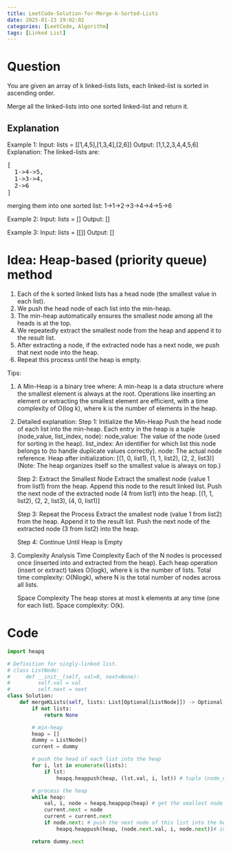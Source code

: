 ```yaml
---
title: LeetCode-Solution-for-Merge-k-Sorted-Lists
date: 2025-01-23 19:02:02
categories: [LeetCode, Algorithm]
tags: [Linked List]
---
```


# Question

You are given an array of k linked-lists lists, each linked-list is sorted in ascending order.

Merge all the linked-lists into one sorted linked-list and return it.

## Explanation

Example 1:
Input: lists = [[1,4,5],[1,3,4],[2,6]]
Output: [1,1,2,3,4,4,5,6]
Explanation: The linked-lists are:

<pre>
[
  1->4->5,
  1->3->4,
  2->6
]
</pre>

merging them into one sorted list:
1->1->2->3->4->4->5->6

Example 2:
Input: lists = []
Output: []

Example 3:
Input: lists = [[]]
Output: []

# Idea: Heap-based (priority queue) method

1. Each of the k sorted linked lists has a head node (the smallest value in each list).
2. We push the head node of each list into the min-heap.
3. The min-heap automatically ensures the smallest node among all the heads is at the top.
4. We repeatedly extract the smallest node from the heap and append it to the result list.
5. After extracting a node, if the extracted node has a next node, we push that next node into the heap.
6. Repeat this process until the heap is empty.

Tips:

1. A Min-Heap is a binary tree where:
   A min-heap is a data structure where the smallest element is always at the root. Operations like inserting an element or extracting the smallest element are efficient, with a time complexity of O(log k), where k is the number of elements in the heap.

2. Detailed explanation:
   Step 1: Initialize the Min-Heap
   Push the head node of each list into the min-heap.
   Each entry in the heap is a tuple (node_value, list_index, node):
   node_value: The value of the node (used for sorting in the heap).
   list_index: An identifier for which list this node belongs to (to handle duplicate values correctly).
   node: The actual node reference.
   Heap after initialization:
   [(1, 0, list1), (1, 1, list2), (2, 2, list3)]
   (Note: The heap organizes itself so the smallest value is always on top.)

   Step 2: Extract the Smallest Node
   Extract the smallest node (value 1 from list1) from the heap.
   Append this node to the result linked list.
   Push the next node of the extracted node (4 from list1) into the heap.
   [(1, 1, list2), (2, 2, list3), (4, 0, list1)]

   Step 3: Repeat the Process
   Extract the smallest node (value 1 from list2) from the heap.
   Append it to the result list.
   Push the next node of the extracted node (3 from list2) into the heap.

   Step 4: Continue Until Heap is Empty

3. Complexity Analysis
   Time Complexity
   Each of the N nodes is processed once (inserted into and extracted from the heap).
   Each heap operation (insert or extract) takes O(logk), where k is the number of lists.
   Total time complexity: O(Nlogk), where N is the total number of nodes across all lists.

   Space Complexity
   The heap stores at most k elements at any time (one for each list).
   Space complexity: O(k).

# Code

```python
import heapq

# Definition for singly-linked list.
# class ListNode:
#     def __init__(self, val=0, next=None):
#         self.val = val
#         self.next = next
class Solution:
    def mergeKLists(self, lists: List[Optional[ListNode]]) -> Optional[ListNode]:
        if not lists:
            return None

        # min-heap
        heap = []
        dummy = ListNode()
        current = dummy

        # push the head of each list into the heap
        for i, lst in enumerate(lists):
            if lst:
                heapq.heappush(heap, (lst.val, i, lst)) # tuple (node_value, list_index, node)

        # process the heap
        while heap:
            val, i, node = heapq.heappop(heap) # get the smallest node
            current.next = node
            current = current.next
            if node.next: # push the next node of this list into the heap
                heapq.heappush(heap, (node.next.val, i, node.next))# index i serves as a unique identifier to track which linked list a node belongs to

        return dummy.next





```
